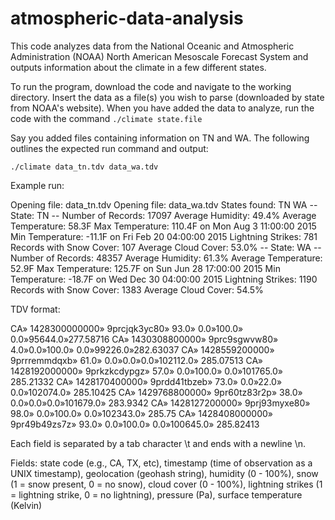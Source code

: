 # atmospheric-data-analysis
This code analyzes data from the National Oceanic and Atmospheric Administration (NOAA) North American Mesoscale Forecast System and outputs information about the climate in a few different states.

To run the program, download the code and navigate to the working directory. Insert the data as a file(s) you wish to parse (downloaded by state from NOAA's website).
When you have added the data to analyze, run the code with the command `./climate state.file`

Say you added files containing information on TN and WA. The following outlines the expected run command and output:

`./climate data_tn.tdv data_wa.tdv`

Example run:

 Opening file: data_tn.tdv
 Opening file: data_wa.tdv
 States found: TN WA
 -- State: TN --
 Number of Records: 17097
 Average Humidity: 49.4%
 Average Temperature: 58.3F
 Max Temperature: 110.4F on Mon Aug  3 11:00:00 2015
 Min Temperature: -11.1F on Fri Feb 20 04:00:00 2015
 Lightning Strikes: 781
 Records with Snow Cover: 107
 Average Cloud Cover: 53.0%
 -- State: WA --
 Number of Records: 48357
 Average Humidity: 61.3%
 Average Temperature: 52.9F
 Max Temperature: 125.7F on Sun Jun 28 17:00:00 2015
 Min Temperature: -18.7F on Wed Dec 30 04:00:00 2015
 Lightning Strikes: 1190
 Records with Snow Cover: 1383
 Average Cloud Cover: 54.5%
 
 TDV format:
 
 CA» 1428300000000»  9prcjqk3yc80»   93.0»   0.0»100.0»  0.0»95644.0»277.58716
 CA» 1430308800000»  9prc9sgwvw80»   4.0»0.0»100.0»  0.0»99226.0»282.63037
 CA» 1428559200000»  9prrremmdqxb»   61.0»   0.0»0.0»0.0»102112.0»   285.07513
 CA» 1428192000000»  9prkzkcdypgz»   57.0»   0.0»100.0»  0.0»101765.0» 285.21332
 CA» 1428170400000»  9prdd41tbzeb»   73.0»   0.0»22.0»   0.0»102074.0» 285.10425
 CA» 1429768800000»  9pr60tz83r2p»   38.0»   0.0»0.0»0.0»101679.0»   283.9342
 CA» 1428127200000»  9prj93myxe80»   98.0»   0.0»100.0»  0.0»102343.0» 285.75
 CA» 1428408000000»  9pr49b49zs7z»   93.0»   0.0»100.0»  0.0»100645.0» 285.82413
 
 Each field is separated by a tab character \t and ends with a newline \n.
 
 Fields:
      state code (e.g., CA, TX, etc),
      timestamp (time of observation as a UNIX timestamp),
      geolocation (geohash string),
      humidity (0 - 100%),
      snow (1 = snow present, 0 = no snow),
      cloud cover (0 - 100%),
      lightning strikes (1 = lightning strike, 0 = no lightning),
      pressure (Pa),
      surface temperature (Kelvin)
